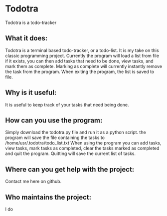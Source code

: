 # Todotra
Todotra is a todo-tracker
## What it does:
Todotra is a terminal based todo-tracker, or a todo-list. It is my take on this classic programming project. Currently the program will load a list from file if it exists, you can then add tasks that need to be done, view tasks, and mark them as complete. Marking as complete will currently instantly remove the task from the program. When exiting the program, the list is saved to file.
## Why is it useful:
It is useful to keep track of your tasks that need being done.
## How can you use the program:
Simply download the todotra.py file and run it as a python script. the program will save the file containing the tasks to /home/usr/.todotra/todo_list.txt 
When using the program you can add tasks, view tasks, mark tasks as completed, clear the tasks marked as completed and quit the program. Quitting will save the current list of tasks.
## Where can you get help with the project:
Contact me here on github.
## Who maintains the project:
I do
